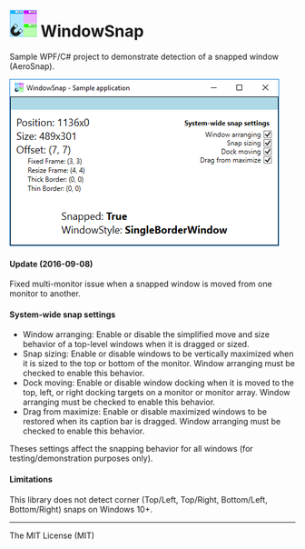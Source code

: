 
![WindowSnap][logo] **WindowSnap**
=======

Sample WPF/C# project to demonstrate detection of a snapped window (AeroSnap).

![Sample application preview](https://github.com/spinico/WindowSnap/blob/master/Images/demo.png?raw=true)

#### **Update (2016-09-08)**

Fixed multi-monitor issue when a snapped window is moved from one monitor to another.

#### **System-wide snap settings**
 - Window arranging: Enable or disable the simplified move and size behavior of a top-level windows when it is dragged or sized.
 - Snap sizing: Enable or disable windows to be vertically maximized when it is sized to the top or bottom of the monitor. Window arranging must be checked to enable this behavior.
 - Dock moving: Enable or disable window docking when it is moved to the top, left, or right docking targets on a monitor or monitor array. Window arranging must be checked to enable this behavior.
 - Drag from maximize: Enable or disable maximized windows to be restored when its caption bar is dragged. Window arranging must be checked to enable this behavior.
 
Theses settings affect the snapping behavior for all windows (for testing/demonstration purposes only).

#### **Limitations**

This library does not detect corner (Top/Left, Top/Right, Bottom/Left, Bottom/Right) snaps on Windows 10+.

----------
The MIT License (MIT)


[logo]: https://github.com/spinico/WindowSnap/blob/master/Images/logo.png?raw=true "WindowSnap"